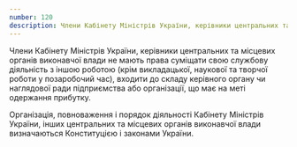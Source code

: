 ```yaml
---
number: 120
description: Члени Кабінету Міністрів України, керівники центральних та місцевих органів виконавчої влади не мають права суміщати свою службову діяльність з іншою роботою (крім викладацької, наукової та творчої роботи у позаробочий час), входити до складу керівного органу чи наглядової ради підприємства або організації, що має на меті одержання прибутку...
---
```


Члени Кабінету Міністрів України, керівники центральних та місцевих органів виконавчої влади не мають права суміщати
свою службову діяльність з іншою роботою (крім викладацької, наукової та творчої роботи у позаробочий час), входити до
складу керівного органу чи наглядової ради підприємства або організації, що має на меті одержання прибутку.

Організація, повноваження і порядок діяльності Кабінету Міністрів України, інших центральних та місцевих органів
виконавчої влади визначаються Конституцією і законами України.
